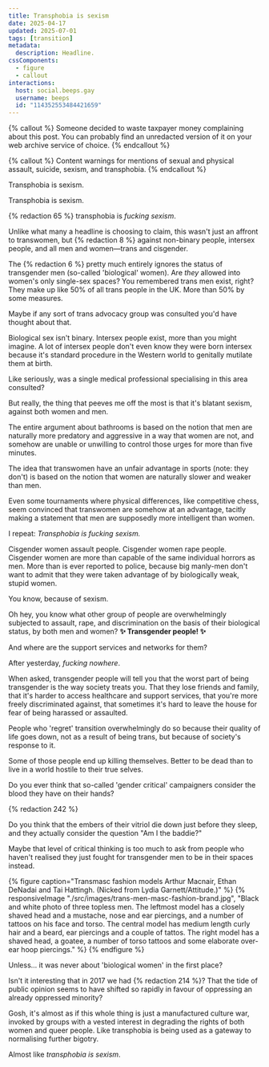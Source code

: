 ```yaml
---
title: Transphobia is sexism
date: 2025-04-17
updated: 2025-07-01
tags: [transition]
metadata:
  description: Headline.
cssComponents:
  - figure
  - callout
interactions:
  host: social.beeps.gay
  username: beeps
  id: "114352553484421659"
---
```


{% callout %}
Someone decided to waste taxpayer money complaining about this post. You can probably find an unredacted version of it on your web archive service of choice.
{% endcallout %}

{% callout %}
Content warnings for mentions of sexual and physical assault, suicide, sexism, and transphobia.
{% endcallout %}

Transphobia is sexism.

Transphobia is sexism.

{% redaction 65 %} transphobia is _fucking sexism_.

Unlike what many a headline is choosing to claim, this wasn't just an affront to transwomen, but {% redaction 8 %} against non-binary people, intersex people, and all men and women—trans and cisgender.

The {% redaction 6 %} pretty much entirely ignores the status of transgender men (so-called 'biological' women). Are _they_ allowed into women's only single-sex spaces? You remembered trans men exist, right? They make up like 50% of all trans people in the UK. More than 50% by some measures.

Maybe if any sort of trans advocacy group was consulted you'd have thought about that.

Biological sex isn't binary. Intersex people exist, more than you might imagine. A lot of intersex people don't even know they were born intersex because it's standard procedure in the Western world to genitally mutilate them at birth.

Like seriously, was a single medical professional specialising in this area consulted?

But really, the thing that peeves me off the most is that it's blatant sexism, against both women and men.

The entire argument about bathrooms is based on the notion that men are naturally more predatory and aggressive in a way that women are not, and somehow are unable or unwilling to control those urges for more than five minutes.

The idea that transwomen have an unfair advantage in sports (note: they don't) is based on the notion that women are naturally slower and weaker than men.

Even some tournaments where physical differences, like competitive chess, seem convinced that transwomen are somehow at an advantage, tacitly making a statement that men are supposedly more intelligent than women.

I repeat: _Transphobia is fucking sexism._

Cisgender women assault people. Cisgender women rape people. Cisgender women are more than capable of the same individual horrors as men. More than is ever reported to police, because big manly-men don't want to admit that they were taken advantage of by biologically weak, stupid women.

You know, because of sexism.

Oh hey, you know what other group of people are overwhelmingly subjected to assault, rape, and discrimination on the basis of their biological status, by both men and women? **✨ Transgender people! ✨**

And where are the support services and networks for them?

After yesterday, _fucking nowhere_.

When asked, transgender people will tell you that the worst part of being transgender is the way society treats you. That they lose friends and family, that it's harder to access healthcare and support services, that you're more freely discriminated against, that sometimes it's hard to leave the house for fear of being harassed or assaulted.

People who 'regret' transition overwhelmingly do so because their quality of life goes down, not as a result of being trans, but because of society's response to it.

Some of those people end up killing themselves. Better to be dead than to live in a world hostile to their true selves.

Do you ever think that so-called 'gender critical' campaigners consider the blood they have on their hands?

{% redaction 242 %}

Do you think that the embers of their vitriol die down just before they sleep, and they actually consider the question "Am I the baddie?"

Maybe that level of critical thinking is too much to ask from people who haven't realised they just fought for transgender men to be in their spaces instead.

{% figure caption="Transmasc fashion models Arthur Macnair, Ethan DeNadai and Tai Hattingh. (Nicked from Lydia Garnett/Attitude.)" %}
{% responsiveImage "./src/images/trans-men-masc-fashion-brand.jpg", "Black and white photo of three topless men. The leftmost model has a closely shaved head and a mustache, nose and ear piercings, and a number of tattoos on his face and torso. The central model has medium length curly hair and a beard, ear piercings and a couple of tattos. The right model has a shaved head, a goatee, a number of torso tattoos and some elaborate over-ear hoop piercings." %}
{% endfigure %}

Unless... it was never about 'biological women' in the first place?

Isn't it interesting that in 2017 we had {% redaction 214 %}? That the tide of public opinion seems to have shifted so rapidly in favour of oppressing an already oppressed minority?

Gosh, it's almost as if this whole thing is just a manufactured culture war, invoked by groups with a vested interest in degrading the rights of both women and queer people. Like transphobia is being used as a gateway to normalising further bigotry.

Almost like _transphobia is sexism_.
